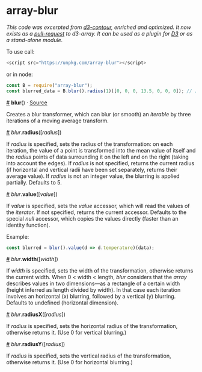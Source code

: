 # array-blur

_This code was excerpted from [d3-contour](https://github.com/d3/d3-contour), enriched and optimized. It now exists as a [pull-request](https://github.com/d3/d3-array/pull/151) to d3-array. It can be used as a plugin for [D3](https://d3js.org/) or as a stand-alone module._

To use call:
```js
<script src="https://unpkg.com/array-blur"></script>
```

or in node:
```js
const B = require("array-blur");
const blurred_data = B.blur().radius(1)([0, 0, 0, 13.5, 0, 0, 0]); // [0.5, 1.5, 3, 3.5, 3, 1.5, 0.5, width: 7, height: 1]
```



<a name="blur" href="#blur">#</a> <b>blur</b>() · [Source](https://github.com/fil/array-blur/blob/master/src/blur.js)

Creates a blur transformer, which can blur (or smooth) an *iterable* by three iterations of a moving average transform.

<a name="blur_radius" href="#blur_radius">#</a> *blur*.<b>radius</b>([*radius*])

If *radius* is specified, sets the radius of the transformation: on each iteration, the value of a point is transformed into the mean value of itself and the *radius* points of data surrounding it on the left and on the right (taking into account the edges). If *radius* is not specified, returns the current radius (if horizontal and vertical radii have been set separately, returns their average value). If *radius* is not an integer value, the blurring is applied partially. Defaults to 5.

<a name="blur_value" href="#blur_value">#</a> *blur*.<b>value</b>([*value*])

If *value* is specified, sets the *value* accessor, which will read the values of the *iterator*. If not specified, returns the current accessor. Defaults to the special *null* accessor, which copies the values directly (faster than an identity function).

Example:
```js
const blurred = blur().value(d => d.temperature)(data);
```

<a name="blur_width" href="#blur_width">#</a> *blur*.<b>width</b>([*width*])

If *width* is specified, sets the width of the transformation, otherwise returns the current width. When 0 < width < length, *blur* considers that the *array* describes values in two dimensions—as a rectangle of a certain width (height inferred as length divided by width). In that case each iteration involves an horizontal (x) blurring, followed by a vertical (y) blurring. Defaults to undefined (horizontal dimension).

<a name="blur_radiusX" href="#blur_radiusX">#</a> *blur*.<b>radiusX</b>([*radius*])

If *radius* is specified, sets the horizontal radius of the transformation, otherwise returns it. (Use 0 for vertical blurring.)

<a name="blur_radiusY" href="#blur_radiusY">#</a> *blur*.<b>radiusY</b>([*radius*])

If *radius* is specified, sets the vertical radius of the transformation, otherwise returns it. (Use 0 for horizontal blurring.)


